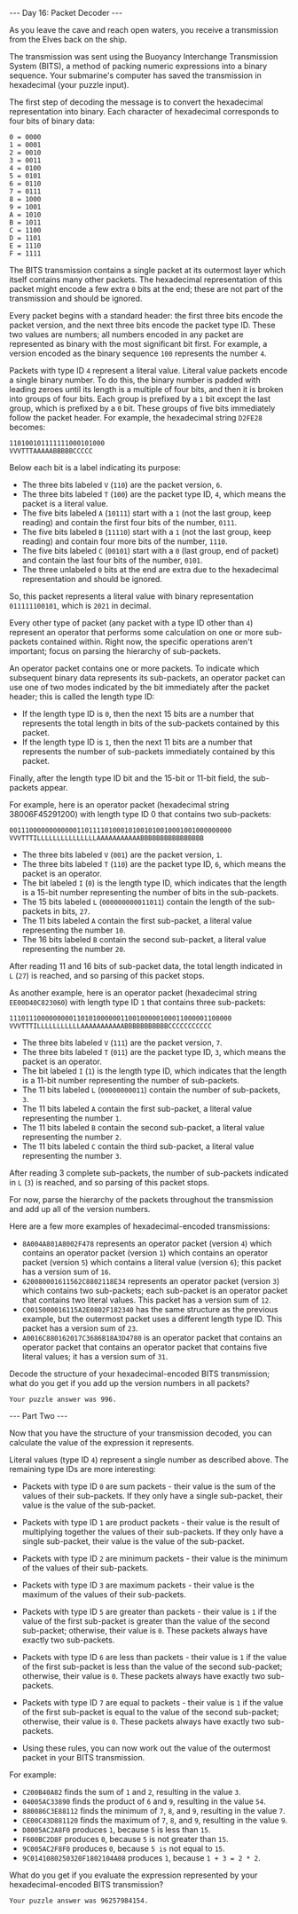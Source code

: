 --- Day 16: Packet Decoder ---

As you leave the cave and reach open waters, you receive a transmission from the Elves back on the ship.

The transmission was sent using the Buoyancy Interchange Transmission System (BITS), a method of packing numeric expressions into a binary sequence. Your submarine's computer has saved the transmission in hexadecimal (your puzzle input).

The first step of decoding the message is to convert the hexadecimal representation into binary. Each character of hexadecimal corresponds to four bits of binary data:

```
0 = 0000
1 = 0001
2 = 0010
3 = 0011
4 = 0100
5 = 0101
6 = 0110
7 = 0111
8 = 1000
9 = 1001
A = 1010
B = 1011
C = 1100
D = 1101
E = 1110
F = 1111
```

The BITS transmission contains a single packet at its outermost layer which itself contains many other packets. The hexadecimal representation of this packet might encode a few extra `0` bits at the end; these are not part of the transmission and should be ignored.

Every packet begins with a standard header: the first three bits encode the packet version, and the next three bits encode the packet type ID. These two values are numbers; all numbers encoded in any packet are represented as binary with the most significant bit first. For example, a version encoded as the binary sequence `100` represents the number `4`.

Packets with type ID `4` represent a literal value. Literal value packets encode a single binary number. To do this, the binary number is padded with leading zeroes until its length is a multiple of four bits, and then it is broken into groups of four bits. Each group is prefixed by a `1` bit except the last group, which is prefixed by a `0` bit. These groups of five bits immediately follow the packet header. For example, the hexadecimal string `D2FE28` becomes:

```
110100101111111000101000
VVVTTTAAAAABBBBBCCCCC
```

Below each bit is a label indicating its purpose:

- The three bits labeled `V` (`110`) are the packet version, `6`.
- The three bits labeled `T` (`100`) are the packet type ID, `4`, which means the packet is a literal value.
- The five bits labeled `A` (`10111`) start with a `1` (not the last group, keep reading) and contain the first four bits of the number, `0111`.
- The five bits labeled `B` (`11110`) start with a `1` (not the last group, keep reading) and contain four more bits of the number, `1110`.
- The five bits labeled `C` (`00101`) start with a `0` (last group, end of packet) and contain the last four bits of the number, `0101`.
- The three unlabeled `0` bits at the end are extra due to the hexadecimal representation and should be ignored.

So, this packet represents a literal value with binary representation `011111100101`, which is `2021` in decimal.

Every other type of packet (any packet with a type ID other than `4`) represent an operator that performs some calculation on one or more sub-packets contained within. Right now, the specific operations aren't important; focus on parsing the hierarchy of sub-packets.

An operator packet contains one or more packets. To indicate which subsequent binary data represents its sub-packets, an operator packet can use one of two modes indicated by the bit immediately after the packet header; this is called the length type ID:

- If the length type ID is `0`, then the next 15 bits are a number that represents the total length in bits of the sub-packets contained by this packet.
- If the length type ID is `1`, then the next 11 bits are a number that represents the number of sub-packets immediately contained by this packet.

Finally, after the length type ID bit and the 15-bit or 11-bit field, the sub-packets appear.

For example, here is an operator packet (hexadecimal string 38006F45291200) with length type ID 0 that contains two sub-packets:

```
00111000000000000110111101000101001010010001001000000000
VVVTTTILLLLLLLLLLLLLLLAAAAAAAAAAABBBBBBBBBBBBBBBB
```

- The three bits labeled `V` (`001`) are the packet version, `1`.
- The three bits labeled `T` (`110`) are the packet type ID, `6`, which means the packet is an operator.
- The bit labeled `I` (`0`) is the length type ID, which indicates that the length is a 15-bit number representing the number of bits in the sub-packets.
- The 15 bits labeled `L` (`000000000011011`) contain the length of the sub-packets in bits, `27`.
- The 11 bits labeled `A` contain the first sub-packet, a literal value representing the number `10`.
- The 16 bits labeled `B` contain the second sub-packet, a literal value representing the number `20`.

After reading 11 and 16 bits of sub-packet data, the total length indicated in `L` (`27`) is reached, and so parsing of this packet stops.

As another example, here is an operator packet (hexadecimal string `EE00D40C823060`) with length type ID `1` that contains three sub-packets:

```
11101110000000001101010000001100100000100011000001100000
VVVTTTILLLLLLLLLLLAAAAAAAAAAABBBBBBBBBBBCCCCCCCCCCC
```

- The three bits labeled `V` (`111`) are the packet version, `7`.
- The three bits labeled `T` (`011`) are the packet type ID, `3`, which means the packet is an operator.
- The bit labeled `I` (`1`) is the length type ID, which indicates that the length is a 11-bit number representing the number of sub-packets.
- The 11 bits labeled `L` (`00000000011`) contain the number of sub-packets, `3`.
- The 11 bits labeled `A` contain the first sub-packet, a literal value representing the number `1`.
- The 11 bits labeled `B` contain the second sub-packet, a literal value representing the number `2`.
- The 11 bits labeled `C` contain the third sub-packet, a literal value representing the number `3`.

After reading 3 complete sub-packets, the number of sub-packets indicated in `L` (`3`) is reached, and so parsing of this packet stops.

For now, parse the hierarchy of the packets throughout the transmission and add up all of the version numbers.

Here are a few more examples of hexadecimal-encoded transmissions:

- `8A004A801A8002F478` represents an operator packet (version `4`) which contains an operator packet (version `1`) which contains an operator packet (version `5`) which contains a literal value (version `6`); this packet has a version sum of `16`.
- `620080001611562C8802118E34` represents an operator packet (version `3`) which contains two sub-packets; each sub-packet is an operator packet that contains two literal values. This packet has a version sum of `12`.
- `C0015000016115A2E0802F182340` has the same structure as the previous example, but the outermost packet uses a different length type ID. This packet has a version sum of `23`.
- `A0016C880162017C3686B18A3D4780` is an operator packet that contains an operator packet that contains an operator packet that contains five literal values; it has a version sum of `31`.

Decode the structure of your hexadecimal-encoded BITS transmission; what do you get if you add up the version numbers in all packets?

`Your puzzle answer was 996.`

--- Part Two ---

Now that you have the structure of your transmission decoded, you can calculate the value of the expression it represents.

Literal values (type ID `4`) represent a single number as described above. The remaining type IDs are more interesting:

- Packets with type ID `0` are sum packets - their value is the sum of the values of their sub-packets. If they only have a single sub-packet, their value is the value of the sub-packet.
- Packets with type ID `1` are product packets - their value is the result of multiplying together the values of their sub-packets. If they only have a single sub-packet, their value is the value of the sub-packet.
- Packets with type ID `2` are minimum packets - their value is the minimum of the values of their sub-packets.
- Packets with type ID `3` are maximum packets - their value is the maximum of the values of their sub-packets.
- Packets with type ID `5` are greater than packets - their value is `1` if the value of the first sub-packet is greater than the value of the second sub-packet; otherwise, their value is `0`. These packets always have exactly two sub-packets.
- Packets with type ID `6` are less than packets - their value is `1` if the value of the first sub-packet is less than the value of the second sub-packet; otherwise, their value is `0`. These packets always have exactly two sub-packets.
- Packets with type ID `7` are equal to packets - their value is `1` if the value of the first sub-packet is equal to the value of the second sub-packet; otherwise, their value is `0`. These packets always have exactly two sub-packets.

- Using these rules, you can now work out the value of the outermost packet in your BITS transmission.

For example:

- `C200B40A82` finds the sum of `1` and `2`, resulting in the value `3`.
- `04005AC33890` finds the product of `6` and `9`, resulting in the value `54`.
- `880086C3E88112` finds the minimum of `7`, `8`, and `9`, resulting in the value `7`.
- `CE00C43D881120` finds the maximum of `7`, `8`, and `9`, resulting in the value `9`.
- `D8005AC2A8F0` produces `1`, because `5` is less than `15`.
- `F600BC2D8F` produces `0`, because `5` is not greater than `15`.
- `9C005AC2F8F0` produces `0`, because `5 is` not equal to `15`.
- `9C0141080250320F1802104A08` produces `1`, because `1 + 3 = 2 * 2`.

What do you get if you evaluate the expression represented by your hexadecimal-encoded BITS transmission?

`Your puzzle answer was 96257984154.`